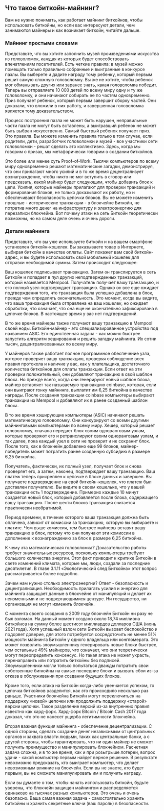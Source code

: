 ## Что такое биткойн-майнинг?
Вам не нужно понимать, как работает майнинг биткойнов, чтобы использовать биткойны, но если вас интересуют детали, чем занимаются майнеры и как возникает биткойн, читайте дальше.

### Майнинг простыми словами
Представьте, что вы хотите заполнить музей произведениями искусства из головоломок, каждая из которых будет способствовать впечатлениям посетителей. Есть четкие правила: в музей можно помещать только правильно собранные и выигранные в конкурсе пазлы. Вы выберете и дадите награду тому ребенку, который первым решит самую сложную головоломку. Вы же не хотите, чтобы ребенок мог обманывать других или заранее знать, какая головоломка победит. Теперь вы отправляете 10 000 детей по всему миру одну и ту же головоломку, и они начинают собирать ее по частям одновременно. Приз получает ребенок, который первым завершит сборку частей. Они доказали, что вложили в них работу, и завершенная головоломка является тому доказательством.

Процесс построения пазла не может быть нарушен, неправильные части пазла не могут быть вставлены, а выигравший ребенок не может быть выбран искусственно. Самый быстрый ребенок получает приз. Это правила. Вы можете изменить правила только в том случае, если родители, дети, разработчик головоломки и музей - все участники сети головоломки - решат сделать это коллективно. Здесь, когда мы говорим о призах, мы метафорически говорим о создании биткойнов.

Это более или менее суть Proof-of-Work. Тысячи компьютеров по всему миру одновременно решают математические загадки, демонстрируя, что они прилагают много усилий и в то же время децентрализует вознаграждение, чтобы никто не мог вступить в сговор или предсказать, какой майнер будет следующим, чтобы добавить блок к цепи. Усилия, которые майнеры прилагают для проверки транзакций и формирования блоков, не только доказывают их работу, но и обеспечивают безопасность цепочки блоков. Вы не можете изменить прошлые - исторические транзакции - в блокчейне Биткойн, не потратив много денег на инфраструктуру и электроэнергию для перезаписи блокчейна. Вот почему атаки на сеть Биткойн теоретически возможны, но на самом деле очень и очень дороги.

### Детали майнинга

Представьте, что вы уже используете биткойн и на вашем смартфоне установлен биткойн-кошелек. Вы заказываете товар в Интернете, выбирая биткойн в качестве оплаты. Сайт покажет вам свой биткойн-адрес, и вы будете использовать свой мобильный кошелек для отправки необходимой суммы. Затем происходит следующее:

Ваш кошелек подписывает транзакцию. Затем он транслируется в сеть Биткойн и попадает в пул других неподтвержденных транзакций, который называется Mempool. Получатель получает вашу транзакцию, и его полный узел подтверждает транзакцию. Однако он все еще ожидает подтверждения того, что транзакция была успешно добавлена в блок, прежде чем определять окончательность. Это момент, когда вы видите, что ваша транзакция была отправлена на ваш кошелек, но ожидает обработки, что означает, что она еще не окончательно зафиксирована в цепочке блоков. В настоящее время у вас нет подтверждений.

В то же время майнеры также получают вашу транзакцию в Mempool своей ноды. Биткойн-майнер - это специализированное устройство под названием ASIC. Его единственная задача - как можно быстрее запустить алгоритм хеширования и решить загадку майнинга. Их сотни тысяч, децентрализованных по всему миру.

У майнеров также работает полное программное обеспечение узла, которое проверяет вашу транзакцию, проверяя соблюдение всех правил протокола и наличие у вас, как у плательщика, достаточного количества биткойнов для оплаты транзакции. Если ответ на эти проверки положительный, они добавляют транзакцию в свой шаблон блока. Но прежде всего, когда они генерируют новый шаблон блока, майнер вставляет так называемую транзакцию coinbase, которая, если они выиграют гонку майнинга, выплатит им 6,25 биткойна в качестве награды. После создания транзакции coinbase компьютеры выбирают транзакции из Mempool и добавляют их в ранее созданный шаблон блока.

В то же время хэширующие компьютеры (ASIC) начинают решать математическую головоломку. Они конкурируют со всеми другими майнинговыми компьютерами по всему миру. Хешер, который решает головоломку, сначала передает блок своим одноранговым узлам, которые проверяют его и ретранслируют своим одноранговым узлам, и так далее, пока каждый узел в сети не проверит и не сохранит блок. После того, как в блокчейн добавлено еще 99 блоков, майнер-победитель может потратить ранее созданную субсидию в размере 6,25 биткойна.

Получатель, фактически, их полный узел, получает блок и снова проверяет его, а затем, наконец, подтверждает вашу транзакцию. Ваш платеж теперь прикреплен к цепочке в блоке данных и завершен. Вы получаете подтверждение на свой биткойн-кошелек, что платеж был доставлен получателю. Вы видите в своем кошельке, что у вашей транзакции есть 1 подтверждение. Примерно каждые 10 минут создается новый блок, который добавляется после блока, содержащего вашу транзакцию. После шести блоков транзакция считается практически необратимой.

Период времени, в течение которого ваша транзакция должна быть оплачена, зависит от комиссии за транзакцию, которую вы выбираете и платите. Чем выше комиссия, тем быстрее майнеры вставят вашу транзакцию в блок, потому что они получают эти комиссии в дополнение к вознаграждению за блок в размере 6,25 биткойна.

К чему эта математическая головоломка? Доказательство работы требует значительных ресурсов, поскольку компьютеры требуют большого количества энергии. Этот факт приводит к критике Биткойн в свете изменений климата, которые мы, люди, создали за последние десятилетия. В главе 3.1.11 «Экологический след Биткойна» этот вопрос рассматривается более подробно.

Зачем нам нужно столько электроэнергии? Ответ - безопасность и децентрализация. Необходимость прилагать усилия и энергию для майнинга защищает данные в блокчейне от манипуляций и делает их неизменными и не подвергающимися цензуре. Ни государство, ни организация не могут изменить блокчейн.

С момента своего создания в 2009 году блокчейн Биткойн ни разу не был взломан. На данный момент создано около 18,74 миллиона биткойнов на сумму более шестисот миллиардов долларов США (июнь 2021 года). Хотя успешный взлом сети Биткойн вызовет беспокойство и подорвет доверие, для этого потребуется сосредоточить не менее 51% мощности майнинга Биткойн у одного владельца или конгломерата. Это может позволить злоумышленнику генерировать новые блоки быстрее, чем остальные 49% майнеров, что означает, что они теоретически могут переопределить консенсус. Но такая атака не может украсть, перенаправить или потратить биткойны без подписей. Злоумышленники могли только попытаться дважды потратить свои собственные биткойны на самые последние блоки и вызвать сбои из-за отказа в обслуживании при создании будущих блоков.

Кроме того, если атака на Биткойн когда-либо увенчается успехом, то цепочка биткойнов разделится, как это происходило несколько раз раньше. Участники блокчейна Биткойн могут переключиться на поддержку «новой» цепочки или продолжить поддержку «старой» версии цепочки. Такое разделение версий из-за внутренних правил известно как хард-форк. Хард-форк Bitcoin / Bitcoin Cash 2017 года доказал, что это не нанесет ущерба легитимности блокчейна.

Вторая важная функция майнинга - обеспечение децентрализации. С одной стороны, сделать создание денег независимым от центральных органов и захвата власти людьми, таких как центральные банки, а с другой стороны, чтобы гарантировать, что ни один майнер не сможет получить преимущество и манипулировать блокчейном. Расчетная задача сложна, и в то же время, как и при розыгрыше лотереи, вопрос удачи - какой компьютер первым найдет верное решение. В результате невозможно предсказать, кто выиграет компьютер, что делает невозможным влияние на блокчейн. Если вы не знаете, кто будет первым, вы не сможете манипулировать им и получить награду.

Если вы думаете о том, чтобы начать использовать биткойн, будьте уверены, что блокчейн защищен майнингом и распределяется одинаково на тысячах разных компьютеров. Это очень и очень безопасно. Ваша самая важная задача - самостоятельно хранить биткойны и хранить секретные ключи (ваш пароль) в безопасности.
